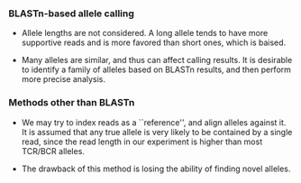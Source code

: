### BLASTn-based allele calling

- Allele lengths are not considered. A long allele tends to have more supportive reads and is more favored than short ones, which is baised.

- Many alleles are similar, and thus can affect calling results. It is desirable to identify a family of alleles based on BLASTn results, and then perform more precise analysis.


### Methods other than BLASTn

- We may try to index reads as a ``reference'', and align alleles against it. It is assumed that any true allele is very likely to be contained by a single read, since the read length in our experiment is higher than most TCR/BCR alleles.

- The drawback of this method is losing the ability of finding novel alleles.
